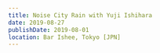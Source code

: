 ```yaml
---
title: Noise City Rain with Yuji Ishihara
date: 2019-08-27
publishDate: 2019-08-01
location: Bar Ishee, Tokyo [JPN]
---
```


